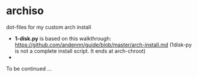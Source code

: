 # archiso
dot-files for my custom arch install

* **1-disk.py** is based on this walkthrough: https://github.com/andennn/guide/blob/master/arch-install.md (1disk-py is not a complete install script. It ends at arch-chroot)
* 
To be continued ...
